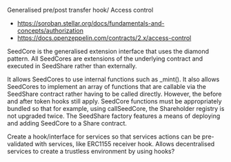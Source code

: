 Generalised pre/post transfer hook/ Access control
- https://soroban.stellar.org/docs/fundamentals-and-concepts/authorization 
- https://docs.openzeppelin.com/contracts/2.x/access-control

SeedCore is the generalised extension interface that uses the diamond pattern. 
All SeedCores are extensions of the underlying contract and executed in SeedShare rather than externally. 

It allows SeedCores to use internal functions such as _mint(). It also allows SeedCores to implement an array of functions that are callable via the SeedShare contract rather having to be called directly. However, the before and after token hooks still apply. SeedCore functions must be appropriately bundled so that for example, using callSeedCore, the Shareholder registry is not upgraded twice. The SeedShare factory features a means of deploying and adding SeedCore to a Share contract.  

Create a hook/interface for services so that services actions can be pre-validated with services, like ERC1155 receiver hook. Allows decentralised services to create a trustless environment by using hooks?

